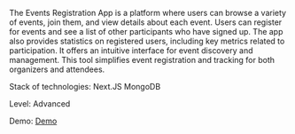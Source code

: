 The Events Registration App is a platform where users can browse a variety of events, join them, and view details about each event. Users can register for events and see a list of other participants who have signed up. The app also provides statistics on registered users, including key metrics related to participation. It offers an intuitive interface for event discovery and management. This tool simplifies event registration and tracking for both organizers and attendees.

Stack of technologies:
Next.JS
MongoDB

Level:
Advanced

Demo:
[Demo](https://events-registration-app-272c9a44017e.herokuapp.com/events)
